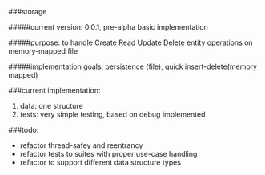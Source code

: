 ###storage

#####current version: 0.0.1, pre-alpha basic implementation

#####purpose:
   to handle Create Read Update Delete entity operations on memory-mapped
   file

#####implementation goals:
   persistence (file), quick insert-delete(memory mapped) 

###current implementation:
1. data: one structure
2. tests: very simple testing, based on debug implemented

###todo:
* refactor thread-safey and reentrancy
* refactor tests to suites with proper use-case handling
* refactor to support different data structure types
